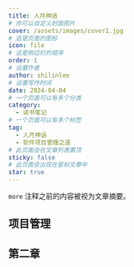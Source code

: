 ```yaml
---
title: 人月神话
# 你可以自定义封面图片
cover: /assets/images/cover1.jpg
# 这是页面的图标
icon: file
# 这是侧边栏的顺序
order: 1
# 设置作者
author: shilinlee
# 设置写作时间
date: 2024-04-04
# 一个页面可以有多个分类
category:
  - 读书笔记
# 一个页面可以有多个标签
tag:
  - 人月神话
  - 软件项目管理之道
# 此页面会在文章列表置顶
sticky: false
# 此页面会出现在星标文章中
star: true
---
```


`more` 注释之前的内容被视为文章摘要。

<!-- more -->

## 项目管理

## 第二章


